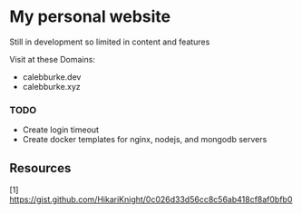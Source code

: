 # My personal website
Still in development so limited in content and features

Visit at these Domains:
* calebburke.dev
* calebburke.xyz

### TODO
* Create login timeout
* Create docker templates for nginx, nodejs, and mongodb servers

## Resources
[1] https://gist.github.com/HikariKnight/0c026d33d56cc8c56ab418cf8af0bfb0
